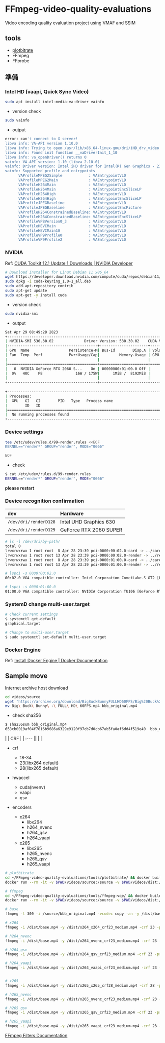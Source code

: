 # FFmpeg-video-quality-evaluations
Video encoding quality evaluation project using VMAF and SSIM

## tools

* [plotbitrate](https://github.com/zeroepoch/plotbitrate)
* FFmpeg
* FFprobe

## 準備

### Intel HD (vaapi, Quick Sync Video)

```bash
sudo apt install intel-media-va-driver vainfo

```

* version check

```bash
sudo vainfo

```

* output

```bash
error: can't connect to X server!
libva info: VA-API version 1.10.0
libva info: Trying to open /usr/lib/x86_64-linux-gnu/dri/iHD_drv_video.so
libva info: Found init function __vaDriverInit_1_10
libva info: va_openDriver() returns 0
vainfo: VA-API version: 1.10 (libva 2.10.0)
vainfo: Driver version: Intel iHD driver for Intel(R) Gen Graphics - 21.1.1 ()
vainfo: Supported profile and entrypoints
      VAProfileMPEG2Simple            : VAEntrypointVLD
      VAProfileMPEG2Main              : VAEntrypointVLD
      VAProfileH264Main               : VAEntrypointVLD
      VAProfileH264Main               : VAEntrypointEncSliceLP
      VAProfileH264High               : VAEntrypointVLD
      VAProfileH264High               : VAEntrypointEncSliceLP
      VAProfileJPEGBaseline           : VAEntrypointVLD
      VAProfileJPEGBaseline           : VAEntrypointEncPicture
      VAProfileH264ConstrainedBaseline: VAEntrypointVLD
      VAProfileH264ConstrainedBaseline: VAEntrypointEncSliceLP
      VAProfileVP8Version0_3          : VAEntrypointVLD
      VAProfileHEVCMain               : VAEntrypointVLD
      VAProfileHEVCMain10             : VAEntrypointVLD
      VAProfileVP9Profile0            : VAEntrypointVLD
      VAProfileVP9Profile2            : VAEntrypointVLD
```

### NVIDIA

Ref: [CUDA Toolkit 12.1 Update 1 Downloads | NVIDIA Developer](https://developer.nvidia.com/cuda-downloads)

```bash
# Download Installer for Linux Debian 11 x86_64
wget https://developer.download.nvidia.com/compute/cuda/repos/debian11/x86_64/cuda-keyring_1.0-1_all.deb
sudo dpkg -i cuda-keyring_1.0-1_all.deb
sudo add-apt-repository contrib
sudo apt-get update
sudo apt-get -y install cuda

```

* version check

```bash
sudo nvidia-smi

```

* output

```bash
Sat Apr 29 08:49:28 2023       
+---------------------------------------------------------------------------------------+
| NVIDIA-SMI 530.30.02              Driver Version: 530.30.02    CUDA Version: 12.1     |
|-----------------------------------------+----------------------+----------------------+
| GPU  Name                  Persistence-M| Bus-Id        Disp.A | Volatile Uncorr. ECC |
| Fan  Temp  Perf            Pwr:Usage/Cap|         Memory-Usage | GPU-Util  Compute M. |
|                                         |                      |               MIG M. |
|=========================================+======================+======================|
|   0  NVIDIA GeForce RTX 2060 S...    On | 00000000:01:00.0 Off |                  N/A |
|  0%   40C    P8               16W / 175W|      1MiB /  8192MiB |      0%      Default |
|                                         |                      |                  N/A |
+-----------------------------------------+----------------------+----------------------+
                                                                                         
+---------------------------------------------------------------------------------------+
| Processes:                                                                            |
|  GPU   GI   CI        PID   Type   Process name                            GPU Memory |
|        ID   ID                                                             Usage      |
|=======================================================================================|
|  No running processes found                                                           |
+---------------------------------------------------------------------------------------+
```

### Device settings

```bash
tee /etc/udev/rules.d/99-render.rules <<EOF
KERNEL=="render*" GROUP="render", MODE="0666"

EOF

```

* check

```bash
$ cat /etc/udev/rules.d/99-render.rules 
KERNEL=="render*" GROUP="render", MODE="0666"

```

**please restart**

### Device recognition confirmation

| dev                   | Hardware               |
| :-------------------- | :--------------------- |
| `/dev/dri/renderD128` | Intel UHD Graphics 630 |
| `/dev/dri/renderD129` | GeForce RTX 2060 SUPER |

```bash
# ls -l /dev/dri/by-path/
total 0
lrwxrwxrwx 1 root root  8 Apr 28 23:39 pci-0000:00:02.0-card -> ../card0
lrwxrwxrwx 1 root root 13 Apr 28 23:39 pci-0000:00:02.0-render -> ../renderD128
lrwxrwxrwx 1 root root  8 Apr 28 23:39 pci-0000:01:00.0-card -> ../card1
lrwxrwxrwx 1 root root 13 Apr 28 23:39 pci-0000:01:00.0-render -> ../renderD129

```

```bash
# lspci -s 0000:00:02.0
00:02.0 VGA compatible controller: Intel Corporation CometLake-S GT2 [UHD Graphics 630]

# lspci -s 0000:01:00.0
01:00.0 VGA compatible controller: NVIDIA Corporation TU106 [GeForce RTX 2060 SUPER] (rev a1)
```

### SystemD change multi-user.target

```bash
# Check current settings
$ systemctl get-default
graphical.target

# Change to multi-user.target
$ sudo systemctl set-default multi-user.target

```

### Docker Engine

Ref: [Install Docker Engine | Docker Documentation](https://docs.docker.com/engine/install/)

## Sample move

Internet archive host download

```bash
cd videos/source
wget 'https://archive.org/download/BigBuckBunnyFULLHD60FPS/Big%20Buck%20Bunny%20-%20FULL%20HD%2060FPS.mp4'
mv Big\ Buck\ Bunny\ -\ FULL\ HD\ 60FPS.mp4 bbb_original.mp4

```

* check sha256

```bash
$ sha256sum bbb_original.mp4 
658cb0019af04f7016b9686a6329e9120f97cb7d0cb67ab5fa0af6dd4f519e40  bbb_original.mp4

```

|      | CRF |
| :--- ||
|      |

* crf
  * 18-34
  * 23(libx264 default)
  * 28(libx265 default)

* hwaccel
  * cuda(nvenv)
  * vaapi
  * qsv

* encoders
  * x264
    * libx264
    * h264_nvenc
    * h264_qsv
    * h264_vaapi
  * x265
    * libx265
    * h265_nvenc
    * h265_qsv
    * h265_vaapi


```bash
# plotbitrate
cd ~/FFmpeg-video-quality-evaluations/tools/plotbitrate/ && docker build -t plotbitrate . && cd ../../
docker run --rm -it -v $PWD/videos/source:/source -v $PWD/videos/dist:/dist plotbitrate

# ffmpeg
cd ~/FFmpeg-video-quality-evaluations/tools/ffmpeg-vqe/ && docker build -t ffmpeg-vqe . && cd ../../
docker run --rm -it -v $PWD/videos/source:/source -v $PWD/videos/dist:/dist --device "/dev/dri:/dev/dri" ffmpeg-vqe

```

```bash
# base
ffmpeg -t 300 -i /source/bbb_original.mp4 -vcodec copy -an -y /dist/base.mp4

# x264
ffmpeg -i /dist/base.mp4 -y /dist/x264_x264_crf23_medium.mp4 -crf 23 -preset medium -c:v libx264

# h264_nvenc
ffmpeg -i /dist/base.mp4 -y /dist/x264_nvenc_crf23_medium.mp4 -crf 23 -preset medium -c:v h264_nvenc -hwaccel cuda -hwaccel_output_format cuda

# h264_qsv
ffmpeg -i /dist/base.mp4 -y /dist/x264_qsv_crf23_medium.mp4 -crf 23 -preset medium -c:v h264_qsv -hwaccel qsv -hwaccel_output_format qsv

# h264_vaapi
ffmpeg -i /dist/base.mp4 -y /dist/x264_vaapi_crf23_medium.mp4 -crf 23 -preset medium -c:v h264_vaapi -hwaccel vaapi -hwaccel_output_format vaapi


# x265
ffmpeg -i /dist/base.mp4 -y /dist/x265_x265_crf28_medium.mp4 -crf 28 -preset medium -c:v libx265 -tag:v hvc1

# h265_nvenc
ffmpeg -i /dist/base.mp4 -y /dist/x265_nvenc_crf23_medium.mp4 -crf 23 -preset medium -c:v h265_nvenc -hwaccel cuda -hwaccel_output_format cuda

# h265_qsv
ffmpeg -i /dist/base.mp4 -y /dist/x265_qsv_crf23_medium.mp4 -crf 23 -preset medium -c:v h265_qsv -hwaccel qsv -hwaccel_output_format qsv

# h265_vaapi
ffmpeg -i /dist/base.mp4 -y /dist/x265_vaapi_crf23_medium.mp4 -crf 23 -preset medium -c:v h265_vaapi -hwaccel vaapi -hwaccel_output_format vaapi

```

[FFmpeg Filters Documentation](https://ffmpeg.org/ffmpeg-filters.html#Examples-91)
